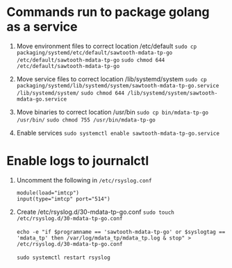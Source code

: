 # Commands run to package golang as a service

1. Move environment files to correct location /etc/default
`sudo cp packaging/systemd/etc/default/sawtooth-mdata-tp-go /etc/default/sawtooth-mdata-tp-go`
`sudo chmod 644 /etc/default/sawtooth-mdata-tp-go`

2. Move service files to correct location /lib/systemd/system
`sudo cp packaging/systemd/lib/systemd/system/sawtooth-mdata-tp-go.service /lib/systemd/system/`
`sudo chmod 644 /lib/systemd/system/sawtooth-mdata-go.service`

3. Move binaries to correct location /usr/bin
`sudo cp bin/mdata-tp-go /usr/bin/`
`sudo chmod 755 /usr/bin/mdata-tp-go`

4. Enable services
`sudo systemctl enable sawtooth-mdata-tp-go.service`

# Enable logs to journalctl
1. Uncomment the following in `/etc/rsyslog.conf`
    ```
    module(load="imtcp")
    input(type="imtcp" port="514")
    ```

2. Create /etc/rsyslog.d/30-mdata-tp-go.conf
    `sudo touch /etc/rsyslog.d/30-mdata-tp-go.conf` <br>   
     ```echo -e "if $programname == 'sawtooth-mdata-tp-go' or $syslogtag == 'mdata_tp' then /var/log/mdata_tp/mdata_tp.log & stop" > /etc/rsyslog.d/30-mdata-tp-go.conf```<br>    
    `sudo systemctl restart rsyslog`